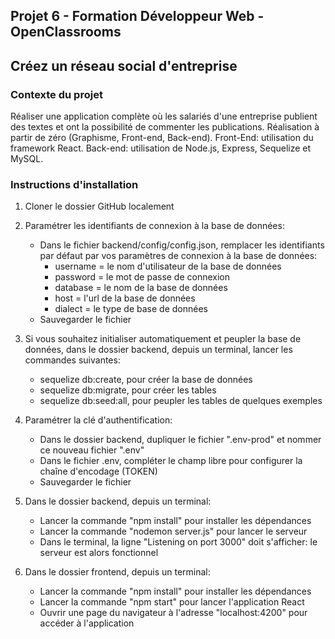 ## Projet 6 - Formation Développeur Web - OpenClassrooms
## Créez un réseau social d'entreprise

### Contexte du projet
Réaliser une application complète où les salariés d'une entreprise publient des textes et ont la possibilité de commenter les publications.
Réalisation à partir de zéro (Graphisme, Front-end, Back-end).
Front-End: utilisation du framework React.
Back-end: utilisation de Node.js, Express, Sequelize et MySQL.

### Instructions d'installation

1. Cloner le dossier GitHub localement

2. Paramétrer les identifiants de connexion à la base de données:
    - Dans le fichier backend/config/config.json, remplacer les identifiants par défaut par vos paramètres de connexion à la base de données: 
        * username = le nom d'utilisateur de la base de données
        * password = le mot de passe de connexion
        * database = le nom de la base de données
        * host = l'url de la base de données
        * dialect = le type de base de données
    - Sauvegarder le fichier

2. Si vous souhaitez initialiser automatiquement et peupler la base de données, dans le dossier backend, depuis un terminal, lancer les commandes suivantes:
    - sequelize db:create, pour créer la base de données
    - sequelize db:migrate, pour créer les tables
    - sequelize db:seed:all, pour peupler les tables de quelques exemples

3. Paramétrer la clé d'authentification:
    - Dans le dossier backend, dupliquer le fichier ".env-prod" et nommer ce nouveau fichier ".env"
    - Dans le fichier .env, compléter le champ libre pour configurer la chaîne d'encodage (TOKEN)
    - Sauvegarder le fichier

4. Dans le dossier backend, depuis un terminal:
    - Lancer la commande "npm install" pour installer les dépendances
    - Lancer la commande "nodemon server.js" pour lancer le serveur
    - Dans le terminal, la ligne "Listening on port 3000" doit s'afficher: le serveur est alors fonctionnel

2. Dans le dossier frontend, depuis un terminal:
    - Lancer la commande "npm install" pour installer les dépendances
    - Lancer la commande "npm start" pour lancer l'application React
    - Ouvrir une page du navigateur à l'adresse "localhost:4200" pour accéder à l'application



